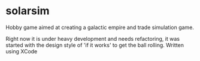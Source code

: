 # solarsim
Hobby game aimed at creating a galactic empire and trade simulation game.

Right now it is under heavy development and needs refactoring, it was 
started with the design style of 'if it works' to get the ball rolling. Written using XCode

